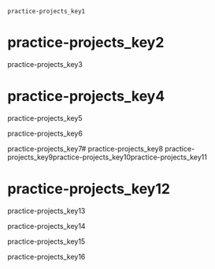 ```ngMeta
practice-projects_key1
```
# practice-projects_key2
practice-projects_key3

# practice-projects_key4
practice-projects_key5

practice-projects_key6


practice-projects_key7# practice-projects_key8
practice-projects_key9practice-projects_key10practice-projects_key11

# practice-projects_key12
practice-projects_key13

practice-projects_key14

practice-projects_key15

practice-projects_key16